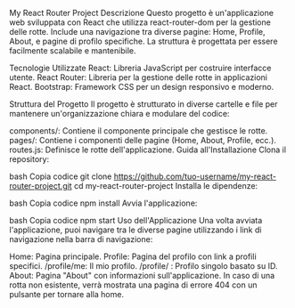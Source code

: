 My React Router Project
Descrizione
Questo progetto è un'applicazione web sviluppata con React che utilizza react-router-dom per la gestione delle rotte. Include una navigazione tra diverse pagine: Home, Profile, About, e pagine di profilo specifiche. La struttura è progettata per essere facilmente scalabile e mantenibile.

Tecnologie Utilizzate
React: Libreria JavaScript per costruire interfacce utente.
React Router: Libreria per la gestione delle rotte in applicazioni React.
Bootstrap: Framework CSS per un design responsivo e moderno.

Struttura del Progetto
Il progetto è strutturato in diverse cartelle e file per mantenere un'organizzazione chiara e modulare del codice:

components/: Contiene il componente principale che gestisce le rotte.
pages/: Contiene i componenti delle pagine (Home, About, Profile, ecc.).
routes.js: Definisce le rotte dell'applicazione.
Guida all'Installazione
Clona il repository:

bash
Copia codice
git clone https://github.com/tuo-username/my-react-router-project.git
cd my-react-router-project
Installa le dipendenze:

bash
Copia codice
npm install
Avvia l'applicazione:

bash
Copia codice
npm start
Uso dell'Applicazione
Una volta avviata l'applicazione, puoi navigare tra le diverse pagine utilizzando i link di navigazione nella barra di navigazione:

Home: Pagina principale.
Profile: Pagina del profilo con link a profili specifici.
/profile/me: Il mio profilo.
/profile/
: Profilo singolo basato su ID.
About: Pagina "About" con informazioni sull'applicazione.
In caso di una rotta non esistente, verrà mostrata una pagina di errore 404 con un pulsante per tornare alla home.
